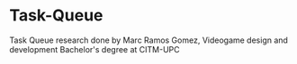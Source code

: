# Task-Queue
Task Queue research done by Marc Ramos Gomez, Videogame design and development Bachelor's degree at CITM-UPC
